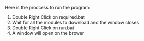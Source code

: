 Here is the proccess to run the program:
1. Double Right Click on required.bat
2. Wait for all the modules to download and the window closes
3. Double Right Click on run.bat
4. A window will open on the brower
